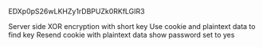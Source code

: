 EDXp0pS26wLKHZy1rDBPUZk0RKfLGIR3

Server side XOR encryption with short key
Use cookie and plaintext data to find key
Resend cookie with plaintext data show password set to yes
